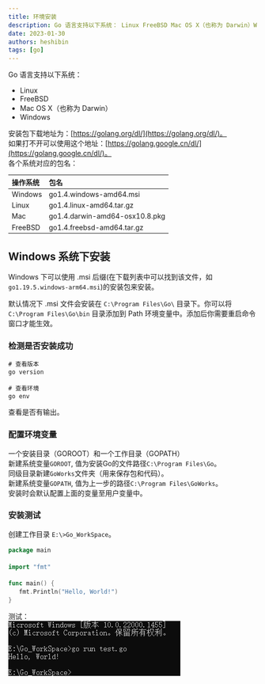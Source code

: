 ```yaml
---
title: 环境安装
description: Go 语言支持以下系统： Linux FreeBSD Mac OS X（也称为 Darwin）Windows 安装包下载地址为：https://golang.org/dl/
date: 2023-01-30
authors: heshibin
tags: [go]
---
```


Go 语言支持以下系统：  
- Linux
- FreeBSD
- Mac OS X（也称为 Darwin）
- Windows

安装包下载地址为：[https://golang.org/dl/](https://golang.org/dl/)。  
如果打不开可以使用这个地址：[https://golang.google.cn/dl/](https://golang.google.cn/dl/)。  
各个系统对应的包名：  

| 操作系统	 |      包名         |
| :--------------- | :----------------- |
| Windows           | go1.4.windows-amd64.msi               |
| Linux           | go1.4.linux-amd64.tar.gz               |
| Mac           | go1.4.darwin-amd64-osx10.8.pkg               |
| FreeBSD           | go1.4.freebsd-amd64.tar.gz               |


## Windows 系统下安装
Windows 下可以使用 .msi 后缀(在下载列表中可以找到该文件，如`go1.19.5.windows-arm64.msi`)的安装包来安装。

默认情况下 .msi 文件会安装在 `C:\Program Files\Go\` 目录下。你可以将 `C:\Program Files\Go\bin` 目录添加到 Path 环境变量中。添加后你需要重启命令窗口才能生效。

### 检测是否安装成功
```shell
# 查看版本
go version

# 查看环境
go env
```
查看是否有输出。

### 配置环境变量

一个安装目录（GOROOT）和一个工作目录（GOPATH）  
新建系统变量`GOROOT`, 值为安装Go的文件路径`C:\Program Files\Go`。  
同级目录新建`GoWorks`文件夹（用来保存包和代码）。  
新建系统变量`GOPATH`, 值为上一步的路径`C:\Program Files\GoWorks`。  
安装时会默认配置上面的变量至用户变量中。

### 安装测试
创建工作目录 `E:\>Go_WorkSpace`。

```go
package main

import "fmt"

func main() {
   fmt.Println("Hello, World!")
}
```

测试：  
![测试](/img/go/test.jpg)